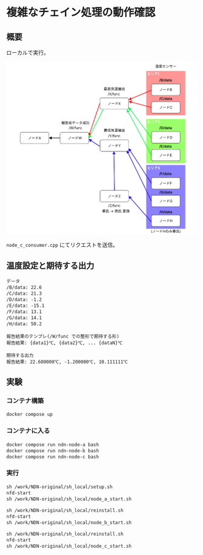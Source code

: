 # 複雑なチェイン処理の動作確認

## 概要

ローカルで実行。

![Alt text](resources/image_check_complex_chain.png)

`node_c_consumer.cpp` にてリクエストを送信。

## 温度設定と期待する出力

```
データ
/B/data: 22.6
/C/data: 21.3
/D/data: -1.2
/E/data: -15.1
/F/data: 13.1
/G/data: 14.1
/H/data: 50.2

報告結果のテンプレ(/W/func での整形で期待する形)
報告結果: {data1}℃, {data2}℃, ... {dataN}℃

期待する出力
報告結果: 22.600000℃, -1.200000℃, 10.111111℃
```

## 実験

### コンテナ構築

```
docker compose up
```

### コンテナに入る
```
docker compose run ndn-node-a bash
docker compose run ndn-node-b bash
docker compose run ndn-node-c bash
```

### 実行

```node-a
sh /work/NDN-original/sh_local/setup.sh
nfd-start
sh /work/NDN-original/sh_local/node_a_start.sh
```

```node-b
sh /work/NDN-original/sh_local/reinstall.sh
nfd-start
sh /work/NDN-original/sh_local/node_b_start.sh
```

```node-c
sh /work/NDN-original/sh_local/reinstall.sh
nfd-start
sh /work/NDN-original/sh_local/node_c_start.sh
```